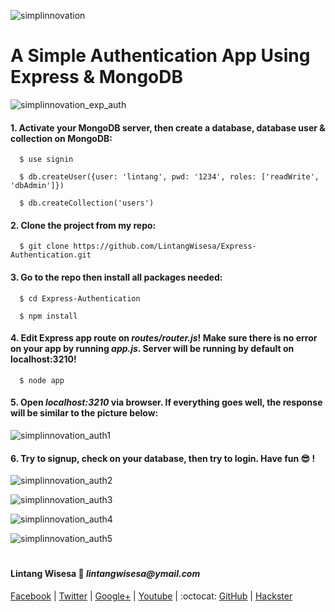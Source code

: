 ![simplinnovation](https://4.bp.blogspot.com/-f7YxPyqHAzY/WJ6VnkvE0SI/AAAAAAAADTQ/0tDQPTrVrtMAFT-q-1-3ktUQT5Il9FGdQCLcB/s350/simpLINnovation1a.png)

# A Simple Authentication App Using Express & MongoDB

![simplinnovation_exp_auth](https://encrypted-tbn0.gstatic.com/images?q=tbn:ANd9GcSUFxJ1ez-eBv_9E3dctQFS0Sq-5E0b3uT3_ptUXYLoXvNUYJH2)

#### 1. Activate your MongoDB server, then create a database, database user & collection on MongoDB:

```shell
  $ use signin

  $ db.createUser({user: 'lintang', pwd: '1234', roles: ['readWrite', 'dbAdmin']})
    
  $ db.createCollection('users')
```

#### 2. Clone the project from my repo:

```shell
  $ git clone https://github.com/LintangWisesa/Express-Authentication.git
```

#### 3. Go to the repo then install all packages needed:

```shell
  $ cd Express-Authentication

  $ npm install
```

#### 4. Edit Express app route on _routes/router.js_! Make sure there is no error on your app by running _app.js_. Server will be running by default on localhost:3210!

```shell
  $ node app
```

#### 5. Open *localhost:3210* via browser. If everything goes well, the response will be similar to the picture below:

![simplinnovation_auth1](
https://raw.githubusercontent.com/LintangWisesa/Express-Authentication/master/picture/auth1.png)

#### 6. Try to signup, check on your database, then try to login. Have fun :sunglasses: !

![simplinnovation_auth2](
https://raw.githubusercontent.com/LintangWisesa/Express-Authentication/master/picture/auth2.png)

![simplinnovation_auth3](
https://raw.githubusercontent.com/LintangWisesa/Express-Authentication/master/picture/auth3.png)

![simplinnovation_auth4](
https://raw.githubusercontent.com/LintangWisesa/Express-Authentication/master/picture/auth4.png)

![simplinnovation_auth5](
https://raw.githubusercontent.com/LintangWisesa/Express-Authentication/master/picture/auth5.png)

#

#### Lintang Wisesa :love_letter: _lintangwisesa@ymail.com_

[Facebook](https://www.facebook.com/lintangbagus) | 
[Twitter](https://twitter.com/Lintang_Wisesa) |
[Google+](https://plus.google.com/u/0/+LintangWisesa1) |
[Youtube](https://www.youtube.com/user/lintangbagus) | 
:octocat: [GitHub](https://github.com/LintangWisesa) |
[Hackster](https://www.hackster.io/lintangwisesa)